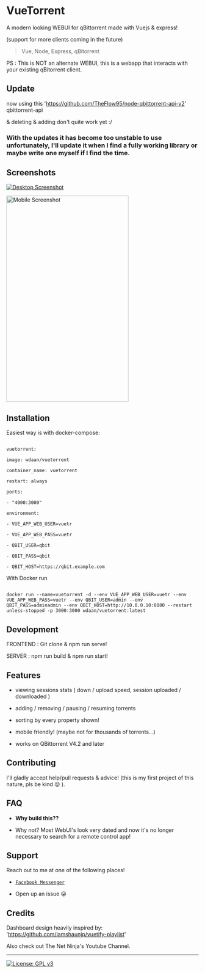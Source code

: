 
  

# VueTorrent

  

  

A modern looking WEBUI for qBittorrent made with Vuejs & express!

  

(support for more clients coming in the future)

  

> Vue, Node, Express, qBitorrent

  
  PS : This is NOT an alternate WEBUI, this is a webapp that interacts with your existing qBitorrent client.
  

## Update

  

now using this 'https://github.com/TheFlow95/node-qbittorrent-api-v2' qbittorrent-api

  

& deleting & adding don't quite work yet :/

  
### With the updates it has become too unstable to use unfortunately, I'll update it when I find a fully working library or maybe write one myself if I find the time.  

## Screenshots

  

<p  align="center">

  

<a  href="https://i.imgur.com/vPBcrK4.png"><img  src="https://i.imgur.com/vPBcrK4.png"  title="Desktop"  alt="Desktop Screenshot" ></a>

  

</p>

  

<p  align="center">

  

<a  href="https://i.imgur.com/SUOEyy9.png"><img  src="https://i.imgur.com/SUOEyy9.png"  title="Mobile"  alt="Mobile Screenshot"  width="320"  height="540"></a>

  

</p>

  

  

## Installation

Easiest way is with docker-compose:

```

vuetorrent:

image: wdaan/vuetorrent

container_name: vuetorrent

restart: always

ports:

- "4000:3000"

environment:

- VUE_APP_WEB_USER=vuetr

- VUE_APP_WEB_PASS=vuetr

- QBIT_USER=qbit

- QBIT_PASS=qbit

- QBIT_HOST=https://qbit.example.com

```

  

With Docker run

  

```

docker run --name=vuetorrent -d --env VUE_APP_WEB_USER=vuetr --env VUE_APP_WEB_PASS=vuetr --env QBIT_USER=admin --env QBIT_PASS=adminadmin --env QBIT_HOST=http://10.0.0.10:8080 --restart unless-stopped -p 3000:3000 wdaan/vuetorrent:latest

```

  

## Development

  

FRONTEND : Git clone & npm run serve!

  

SERVER : npm run build & npm run start!

  
  

## Features

  

- viewing sessions stats ( down / upload speed, session uploaded / downloaded )

  

- adding / removing / pausing / resuming torrents

  

- sorting by every property shown!

  

- mobile friendly! (maybe not for thousands of torrents...)

  
- works on QBittorrent V4.2 and later
  

## Contributing

  

  

I'll gladly accept help/pull requests & advice! (this is my first project of this nature, pls be kind 😛 ).

  

  

## FAQ

  

  

-  **Why build this??**

  

- Why not? Most WebUI's look very dated and now it's no longer necessary to search for a remote control app!

  

  

## Support

  

  

Reach out to me at one of the following places!

  

  

-  <a  href="https://m.me/WijnsDaan"  target="_blank">`Facebook Messenger`</a>

  

- Open up an issue 😛

  

  

## Credits

  

  

Dashboard design heavily inspired by: 'https://github.com/iamshaunjp/vuetify-playlist'

  

Also check out The Net Ninja's Youtube Channel.

  

  

---

  

  

[![License: GPL v3](https://img.shields.io/badge/License-GPLv3-blue.svg)](https://www.gnu.org/licenses/gpl-3.0)